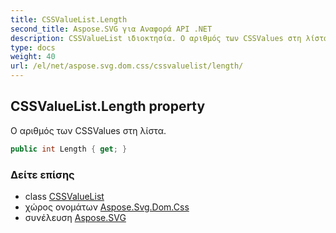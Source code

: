 ```yaml
---
title: CSSValueList.Length
second_title: Aspose.SVG για Αναφορά API .NET
description: CSSValueList ιδιοκτησία. Ο αριθμός των CSSValues στη λίστα.
type: docs
weight: 40
url: /el/net/aspose.svg.dom.css/cssvaluelist/length/
---
```

## CSSValueList.Length property

Ο αριθμός των CSSValues στη λίστα.

```csharp
public int Length { get; }
```

### Δείτε επίσης

* class [CSSValueList](../)
* χώρος ονομάτων [Aspose.Svg.Dom.Css](../../cssvaluelist/)
* συνέλευση [Aspose.SVG](../../../)


